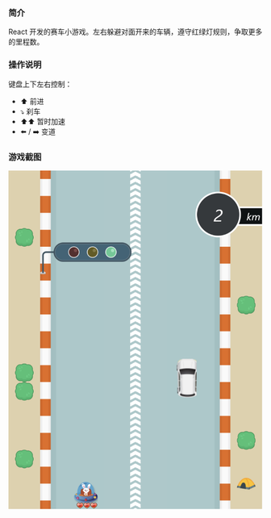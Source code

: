 ### 简介


React 开发的赛车小游戏。左右躲避对面开来的车辆，遵守红绿灯规则，争取更多的里程数。


### 操作说明

键盘上下左右控制：


- ⬆️ 前进
- ⤵️ 刹车
- ⬆️⬆️ 暂时加速
- ⬅️ / ➡️ 变道

### 游戏截图
![image](https://github.com/numen06/racing-car/blob/main/snapshot.png)